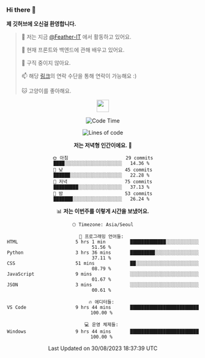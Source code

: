 ### Hi there 👋

**제 깃허브에 오신걸 환영합니다.**
 > 🔭 저는 지금 [@Feather-IT](https://www.github.com/Feather-IT) 에서 활동하고 있어요.
> 
 >  🌱 현재 프론트와 백엔드에 관해 배우고 있어요.
> 
 >  🚫 구직 중이지 않아요.
> 
 > 📫 해당 [링크](https://litt.ly/wh3nilvyou)의 연락 수단을 통해 연락이 가능해요 :)
>
 > 🐱 고양이를 좋아해요.

<div align="center"> 
 <a href="https://litt.ly/wh3nilvyou">
    <img src="https://github.githubassets.com/images/mona-loading-default.gif" width="32" />
 </a>

<!--START_SECTION:waka-->
![Code Time](http://img.shields.io/badge/Code%20Time-33%20hrs%2022%20mins-blue)

![Lines of code](https://img.shields.io/badge/%EC%A0%80%EB%8A%94%20%EC%97%AC%ED%83%9C%EA%B9%8C%EC%A7%80%20-304.3%20thousand%20%EC%A4%84%EC%9D%98%20%EC%BD%94%EB%93%9C%EB%A5%BC%20%EC%9E%91%EC%84%B1%ED%96%88%EC%96%B4%EC%9A%94.-blue)

**저는 저녁형 인간이에요. 🦉** 

```text
🌞 아침                     29 commits          ████░░░░░░░░░░░░░░░░░░░░░   14.36 % 
🌆 낮　                     45 commits          ██████░░░░░░░░░░░░░░░░░░░   22.28 % 
🌃 저녁                     75 commits          █████████░░░░░░░░░░░░░░░░   37.13 % 
🌙 밤　                     53 commits          ███████░░░░░░░░░░░░░░░░░░   26.24 % 
```


📊 **저는 이번주를 이렇게 시간을 보냈어요.** 

```text
🕑︎ Timezone: Asia/Seoul

💬 프로그래밍 언어들: 
HTML                     5 hrs 1 min         █████████████░░░░░░░░░░░░   51.56 % 
Python                   3 hrs 36 mins       █████████░░░░░░░░░░░░░░░░   37.11 % 
CSS                      51 mins             ██░░░░░░░░░░░░░░░░░░░░░░░   08.79 % 
JavaScript               9 mins              ░░░░░░░░░░░░░░░░░░░░░░░░░   01.67 % 
JSON                     3 mins              ░░░░░░░░░░░░░░░░░░░░░░░░░   00.61 % 

🔥 에디터들: 
VS Code                  9 hrs 44 mins       █████████████████████████   100.00 % 

💻 운영 체제들: 
Windows                  9 hrs 44 mins       █████████████████████████   100.00 % 
```


 Last Updated on 30/08/2023 18:37:39 UTC
<!--END_SECTION:waka-->
</div>

